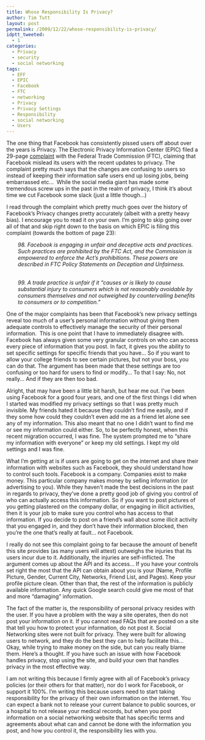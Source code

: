 ```yaml
---
title: Whose Responsibility Is Privacy?
author: Tim Tutt
layout: post
permalink: /2009/12/22/whose-responsibility-is-privacy/
idptt_tweeted:
  - 1
categories:
  - Privacy
  - security
  - social networking
tags:
  - EFF
  - EPIC
  - Facebook
  - FTC
  - networking
  - Privacy
  - Privacy Settings
  - Responsibility
  - social networking
  - Users
---
```


The one thing that Facebook has consistently pissed users off about over the years is Privacy. The Electronic Privacy Information Center (EPIC) filed a 29-page <a title="complaint" href="http://epic.org/privacy/inrefacebook/EPIC-FacebookComplaint.pdf" target="_blank">complaint</a> with the Federal Trade Commission (FTC), claiming that Facebook mislead its users with the recent updates to privacy. The complaint pretty much says that the changes are confusing to users so instead of keeping their information safe users end up losing jobs, being embarrassed etc&#8230;  While the social media giant has made some tremendous screw ups in the past in the realm of privacy, I think it&#8217;s about time we cut Facebook some slack (just a little though&#8230;)

I read through the complaint which pretty much goes over the history of Facebook&#8217;s Privacy changes pretty accurately (albeit with a pretty heavy bias). I encourage you to read it on your own. I&#8217;m going to skip going over all of that and skip right down to the basis on which EPIC is filing this complaint (towards the bottom of page 23):

<p style="padding-left: 30px;">
  <em>98. Facebook is engaging in unfair and deceptive acts and practices. Such practices are prohibited by the FTC Act, and the Commission is empowered to enforce the Act’s prohibitions. These powers are described in FTC Policy Statements on Deception and Unfairness.</em>
</p>

<p style="padding-left: 30px;">
  <em><br /> 99. A trade practice is unfair if it “causes or is likely to cause substantial injury to consumers which is not reasonably avoidable by consumers themselves and not outweighed by countervailing benefits to consumers or to competition.”</em>
</p>

One of the major complaints has been that Facebook&#8217;s new privacy settings reveal too much of a user&#8217;s personal information without giving them adequate controls to effectively manage the security of their personal information.  This is one point that I have to immediately disagree with. Facebook has always given some very granular controls on who can access every piece of information that you post. In fact, it gives you the ability to set specific settings for specific friends that you have&#8230; So if you want to allow your college friends to see certain pictures, but not your boss, you can do that. The argument has been made that these settings are too confusing or too hard for users to find or modify&#8230; To that I say: No, not really&#8230; And if they are then too bad.

Alright, that may have been a little bit harsh, but hear me out. I&#8217;ve been using Facebook for a good four years, and one of the first things I did when I started was modified my privacy settings so that I was pretty much invisible. My friends hated it because they couldn&#8217;t find me easily, and if they some how could they couldn&#8217;t even add me as a friend let alone see any of my information. This also meant that no one I didn&#8217;t want to find me or see my information could either. So, to be perfectly honest, when this recent migration occurred, I was fine. The system prompted me to &#8220;share my information with everyone&#8221; or keep my old settings. I kept my old settings and I was fine.

What I&#8217;m getting at is if users are going to get on the internet and share their information with websites such as Facebook, they should understand how to control such tools. Facebook is a company. Companies exist to make money. This particular company makes money by selling information (or advertising to you). While they haven&#8217;t made the best decisions in the past in regards to privacy, they&#8217;ve done a pretty good job of giving you control of who can actually access this information. So if you want to post pictures of you getting plastered on the company dollar, or engaging in illicit activities, then it is your job to make sure you control who has access to that information. If you decide to post on a friend&#8217;s wall about some illicit activity that you engaged in, and they don&#8217;t have their information blocked, then you&#8217;re the one that&#8217;s really at fault&#8230; not Facebook.

I really do not see this complaint going to far because the amount of benefit this site provides (as many users will attest) outweighs the injuries that its users incur due to it. Additionally, the injuries are self-inflicted. The argument comes up about the API and its access&#8230; If you have your controls set right the most that the API can obtain about you is your (Name, Profile Picture, Gender, Current City, Networks, Friend List, and Pages). Keep your profile picture clean. Other than that, the rest of the information is publicly available information. Any quick Google search could give me most of that and more &#8220;damaging&#8221; information.

The fact of the matter is, the responsibility of personal privacy resides with the user. If you have a problem with the way a site operates, then do not post your information on it. If you cannot read FAQs that are posted on a site that tell you how to protect your information, do not post it. Social Networking sites were not built for privacy. They were built for allowing users to network, and they do the best they can to help facilitate this&#8230; Okay, while trying to make money on the side, but can you really blame them. Here&#8217;s a thought. If you have such an issue with how Facebook handles privacy, stop using the site, and build your own that handles privacy in the most effective way.

I am not writing this because I firmly agree with all of Facebook&#8217;s privacy policies (or their others for that matter), nor do I work for Facebook, or support it 100%. I&#8217;m writing this because users need to start taking responsibility for the privacy of their own information on the internet. You can expect a bank not to release your current balance to public sources, or a hospital to not release your medical records, but when you post information on a social networking website that has specific terms and agreements about what can and cannot be done with the information you post, and how you control it, the responsibility lies with you.

